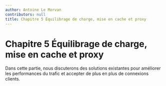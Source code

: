 ```yaml
---
author: Antoine Le Morvan
contributors: null
title: Chapitre 5 Équilibrage de charge, mise en cache et proxy
---
```


# Chapitre 5 Équilibrage de charge, mise en cache et proxy

Dans cette partie, nous discuterons des solutions existantes pour améliorer les performances du trafic et accepter de plus en plus de connexions clients.
